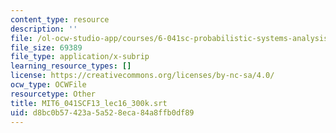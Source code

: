 ```yaml
---
content_type: resource
description: ''
file: /ol-ocw-studio-app/courses/6-041sc-probabilistic-systems-analysis-and-applied-probability-fall-2013/d8bc0b57423a5a528eca84a8ffb0df89_MIT6_041SCF13_lec16_300k.vtt
file_size: 69389
file_type: application/x-subrip
learning_resource_types: []
license: https://creativecommons.org/licenses/by-nc-sa/4.0/
ocw_type: OCWFile
resourcetype: Other
title: MIT6_041SCF13_lec16_300k.srt
uid: d8bc0b57-423a-5a52-8eca-84a8ffb0df89
---
```

